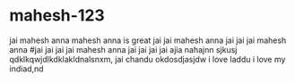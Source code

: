 # mahesh-123
jai mahesh anna
mahesh anna is great
jai jai mahesh anna
jai jai jai mahesh anna
#jai jai jai jai mahesh anna
jai jai jai jai ajia nahajnn sjkusj
qdklkqwjdlkdklakldnalsnxm, 
jai chandu
okdosdjasjdw
i love laddu
i love my indiad,nd